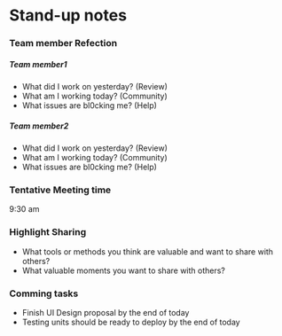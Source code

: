 # Stand-up notes 

### Team member Refection

##### Team member1
* What did I work on yesterday? (Review)
* What am I working today? (Community)
* What issues are bl0cking me? (Help)

##### Team member2
* What did I work on yesterday? (Review)
* What am I working today? (Community)
* What issues are bl0cking me? (Help)

### Tentative Meeting time
9:30 am 

### Highlight Sharing
* What tools or methods you think are valuable and want to share with others?
* What valuable moments you want to share with others?

### Comming tasks
* Finish UI Design proposal by the end of today
* Testing units should be ready to deploy by the end of today


